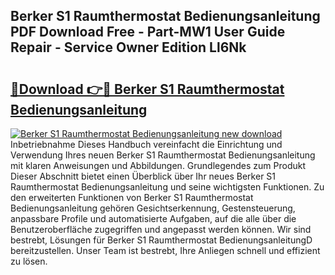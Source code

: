 ## Berker S1 Raumthermostat Bedienungsanleitung PDF Download Free - Part-MW1 User Guide Repair - Service Owner Edition Ll6Nk

# <h2><a href="http://df3gxw.blite.top/?on=Berker+S1+Raumthermostat+Bedienungsanleitung">🔗Download 👉🔴 Berker S1 Raumthermostat Bedienungsanleitung</a></h2>

[![Berker S1 Raumthermostat Bedienungsanleitung new download](https://i.imgur.com/lujVjoI.png)](http://df3gxw.blite.top/?on=Berker+S1+Raumthermostat+Bedienungsanleitung)
Inbetriebnahme Dieses Handbuch vereinfacht die Einrichtung und Verwendung Ihres neuen Berker S1 Raumthermostat Bedienungsanleitung mit klaren Anweisungen und Abbildungen. Grundlegendes zum Produkt Dieser Abschnitt bietet einen Überblick über Ihr neues Berker S1 Raumthermostat Bedienungsanleitung und seine wichtigsten Funktionen. Zu den erweiterten Funktionen von Berker S1 Raumthermostat Bedienungsanleitung gehören Gesichtserkennung, Gestensteuerung, anpassbare Profile und automatisierte Aufgaben, auf die alle über die Benutzeroberfläche zugegriffen und angepasst werden können. Wir sind bestrebt, Lösungen für Berker S1 Raumthermostat BedienungsanleitungD bereitzustellen. Unser Team ist bestrebt, Ihre Anliegen schnell und effizient zu lösen.
